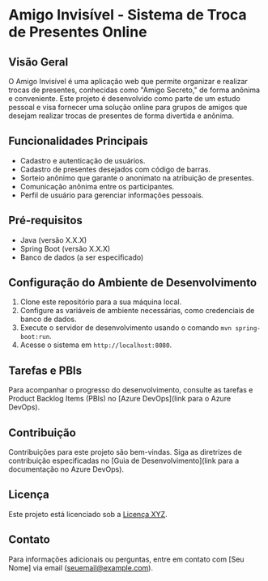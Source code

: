 # Amigo Invisível - Sistema de Troca de Presentes Online

## Visão Geral

O Amigo Invisível é uma aplicação web que permite organizar e realizar trocas de presentes, conhecidas como "Amigo Secreto," de forma anônima e conveniente. Este projeto é desenvolvido como parte de um estudo pessoal e visa fornecer uma solução online para grupos de amigos que desejam realizar trocas de presentes de forma divertida e anônima.

## Funcionalidades Principais

- Cadastro e autenticação de usuários.
- Cadastro de presentes desejados com código de barras.
- Sorteio anônimo que garante o anonimato na atribuição de presentes.
- Comunicação anônima entre os participantes.
- Perfil de usuário para gerenciar informações pessoais.

## Pré-requisitos

- Java (versão X.X.X)
- Spring Boot (versão X.X.X)
- Banco de dados (a ser especificado)

## Configuração do Ambiente de Desenvolvimento

1. Clone este repositório para a sua máquina local.
2. Configure as variáveis de ambiente necessárias, como credenciais de banco de dados.
3. Execute o servidor de desenvolvimento usando o comando `mvn spring-boot:run`.
4. Acesse o sistema em `http://localhost:8080`.

## Tarefas e PBIs

Para acompanhar o progresso do desenvolvimento, consulte as tarefas e Product Backlog Items (PBIs) no [Azure DevOps](link para o Azure DevOps).

## Contribuição

Contribuições para este projeto são bem-vindas. Siga as diretrizes de contribuição especificadas no [Guia de Desenvolvimento](link para a documentação no Azure DevOps).

## Licença

Este projeto está licenciado sob a [Licença XYZ](LICENSE.md).

## Contato

Para informações adicionais ou perguntas, entre em contato com [Seu Nome] via email (seuemail@example.com).
